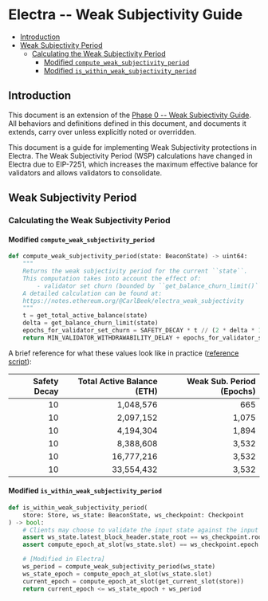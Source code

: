 # Electra -- Weak Subjectivity Guide

<!-- mdformat-toc start --slug=github --no-anchors --maxlevel=6 --minlevel=2 -->

- [Introduction](#introduction)
- [Weak Subjectivity Period](#weak-subjectivity-period)
  - [Calculating the Weak Subjectivity Period](#calculating-the-weak-subjectivity-period)
    - [Modified `compute_weak_subjectivity_period`](#modified-compute_weak_subjectivity_period)
    - [Modified `is_within_weak_subjectivity_period`](#modified-is_within_weak_subjectivity_period)

<!-- mdformat-toc end -->

## Introduction

This document is an extension of the
[Phase 0 -- Weak Subjectivity Guide](../phase0/weak-subjectivity.md). All
behaviors and definitions defined in this document, and documents it extends,
carry over unless explicitly noted or overridden.

This document is a guide for implementing Weak Subjectivity protections in
Electra. The Weak Subjectivity Period (WSP) calculations have changed in Electra
due to EIP-7251, which increases the maximum effective balance for validators
and allows validators to consolidate.

## Weak Subjectivity Period

### Calculating the Weak Subjectivity Period

#### Modified `compute_weak_subjectivity_period`

```python
def compute_weak_subjectivity_period(state: BeaconState) -> uint64:
    """
    Returns the weak subjectivity period for the current ``state``.
    This computation takes into account the effect of:
        - validator set churn (bounded by ``get_balance_churn_limit()`` per epoch)
    A detailed calculation can be found at:
    https://notes.ethereum.org/@CarlBeek/electra_weak_subjectivity
    """
    t = get_total_active_balance(state)
    delta = get_balance_churn_limit(state)
    epochs_for_validator_set_churn = SAFETY_DECAY * t // (2 * delta * 100)
    return MIN_VALIDATOR_WITHDRAWABILITY_DELAY + epochs_for_validator_set_churn
```

A brief reference for what these values look like in practice
([reference script](https://gist.github.com/jtraglia/457fd9ae7d2080fef1e4034a39b80c46)):

| Safety Decay | Total Active Balance (ETH) | Weak Sub. Period (Epochs) |
| -----------: | -------------------------: | ------------------------: |
|           10 |                  1,048,576 |                       665 |
|           10 |                  2,097,152 |                     1,075 |
|           10 |                  4,194,304 |                     1,894 |
|           10 |                  8,388,608 |                     3,532 |
|           10 |                 16,777,216 |                     3,532 |
|           10 |                 33,554,432 |                     3,532 |

#### Modified `is_within_weak_subjectivity_period`

```python
def is_within_weak_subjectivity_period(
    store: Store, ws_state: BeaconState, ws_checkpoint: Checkpoint
) -> bool:
    # Clients may choose to validate the input state against the input Weak Subjectivity Checkpoint
    assert ws_state.latest_block_header.state_root == ws_checkpoint.root
    assert compute_epoch_at_slot(ws_state.slot) == ws_checkpoint.epoch

    # [Modified in Electra]
    ws_period = compute_weak_subjectivity_period(ws_state)
    ws_state_epoch = compute_epoch_at_slot(ws_state.slot)
    current_epoch = compute_epoch_at_slot(get_current_slot(store))
    return current_epoch <= ws_state_epoch + ws_period
```
